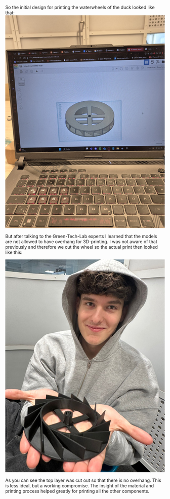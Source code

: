 So the initial design for printing the waterwheels of the duck looked like that:
![WaterwheelDesign](images/WaterwheelDesign.jpg)

But after talking to the Green-Tech-Lab experts I learned that the models are not allowed to have overhang for 3D-printing. I was not aware of that previously and therefore we cut the wheel so the actual print then looked like this:

![TheTestWaterwheelPrint](images/TheTestWaterwheelPrint.jpg)

As you can see the top layer was cut out so that there is no overhang. This is less ideal, but a working compromise. The insight of the material and printing process helped greatly for printing all the other components.